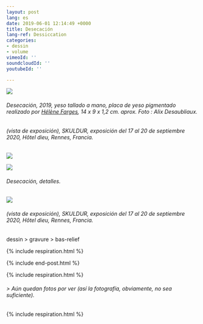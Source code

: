 ```yaml
---
layout: post
lang: es
date: 2019-06-01 12:14:49 +0000
title: Desecación
lang-ref: Dessiccation
categories:
- dessin
- volume
vimeoId: ''
soundcloudId: ''
youtubeId: ''

---
```

![](/mepierdoparaver/imgs/disseccation-01.jpg)

###### _Desecación_, 2019, yeso tallado a mano, placa de yeso pigmentado realizado por [Hélène Farges](https://helenefarges.net/), 14 x 9 x 1,2 cm. aprox. Foto : Alix Desaubliaux.

###### (vista de exposición), _SKULDUR_, exposición del 17 al 20 de septiembre 2020, Hôtel dieu, Rennes, Francia.

![](/mepierdoparaver/imgs/disseccation-02.jpg)

![](/mepierdoparaver/imgs/disseccation-03.jpg)

###### _Desecación_, detalles.

![](/mepierdoparaver/imgs/disseccation-04.jpg)

###### (vista de exposición), _SKULDUR_, exposición del 17 al 20 de septiembre 2020, Hôtel dieu, Rennes, Francia.

dessin > gravure > bas-relief

{% include respiration.html %}

{% include end-post.html %}

{% include respiration.html %}

###### _> Aún quedan fotos por ver (así la fotografía, obviamente, no sea suficiente)._

{% include respiration.html %}